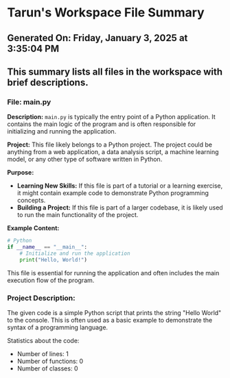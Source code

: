 # Tarun's Workspace File Summary
## Generated On: Friday, January 3, 2025 at 3:35:04 PM
This summary lists all files in the workspace with brief descriptions.
---
### File: main.py

**Description:**
`main.py` is typically the entry point of a Python application. It contains the main logic of the program and is often responsible for initializing and running the application.

**Project:**
This file likely belongs to a Python project. The project could be anything from a web application, a data analysis script, a machine learning model, or any other type of software written in Python.

**Purpose:**
- **Learning New Skills:** If this file is part of a tutorial or a learning exercise, it might contain example code to demonstrate Python programming concepts.
- **Building a Project:** If this file is part of a larger codebase, it is likely used to run the main functionality of the project.

**Example Content:**
```python
# Python
if __name__ == "__main__":
    # Initialize and run the application
    print("Hello, World!")
```

This file is essential for running the application and often includes the main execution flow of the program. 
### Project Description:
 The given code is a simple Python script that prints the string "Hello World" to the console. This is often used as a basic example to demonstrate the syntax of a programming language.

Statistics about the code:
- Number of lines: 1
- Number of functions: 0
- Number of classes: 0
